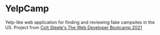 # YelpCamp
Yelp-like web application for finding and reviewing fake campsites in the US. Project from [Colt Steele's The Web Developer Bootcamp 2021](https://www.udemy.com/course/the-web-developer-bootcamp)
